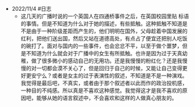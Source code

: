 - 2022/11/4 #日志
	- 这几天的广播时说的一个英国人在四通桥事件之后，在英国校园里贴 标语的事情。但是不知道为什么对于她的描述，有些抵触。这种抵触不知道是不是由于一种阶级差距而产生的，他们明明在国外，父母趁着中国发展的红利，把他们送出国，然后又站在道德高处，有点占了便宜还把别人吃饭的碗打了。面对与国内的一些事件，也会忿忿不平，以至于做个噩梦，但是不知道为什么就会对于广播中的女生有所抵触。也许是因为过于天真幼稚，做了很多微小的感动自己的无用功。还是我慢慢的粉红化？还是我慢慢的对一切都会漠不关心了，但是回归于自己的时候，又能让自己变得更好更安宁么？或者是女主的过于表演性的叙述，不知道是不是一种演戏。我觉得是最后吧，不真实，或者由于那个叙述者以此而作的政治投机感，一种目的不纯感。所以真是不喜欢这种感觉。我觉得这才是我不喜欢的原因吧，能够从她的语言叙述中，不会喜欢和这样的人做真心朋友的。
